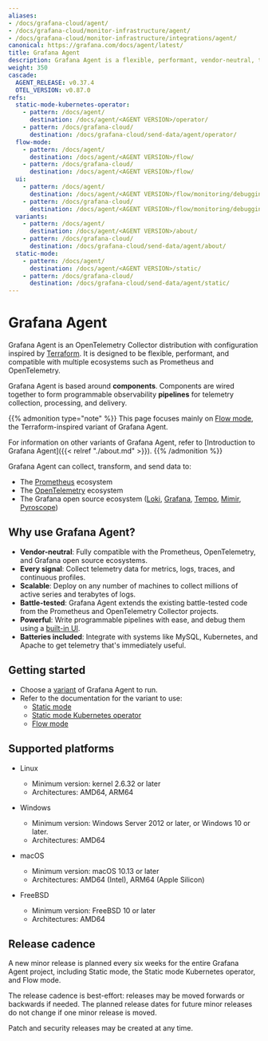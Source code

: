 ```yaml
---
aliases:
- /docs/grafana-cloud/agent/
- /docs/grafana-cloud/monitor-infrastructure/agent/
- /docs/grafana-cloud/monitor-infrastructure/integrations/agent/
canonical: https://grafana.com/docs/agent/latest/
title: Grafana Agent
description: Grafana Agent is a flexible, performant, vendor-neutral, telemetry collector
weight: 350
cascade:
  AGENT_RELEASE: v0.37.4
  OTEL_VERSION: v0.87.0
refs:
  static-mode-kubernetes-operator:
    - pattern: /docs/agent/
      destination: /docs/agent/<AGENT VERSION>/operator/
    - pattern: /docs/grafana-cloud/
      destination: /docs/grafana-cloud/send-data/agent/operator/
  flow-mode:
    - pattern: /docs/agent/
      destination: /docs/agent/<AGENT VERSION>/flow/
    - pattern: /docs/grafana-cloud/
      destination: /docs/agent/<AGENT VERSION>/flow/
  ui:
    - pattern: /docs/agent/
      destination: /docs/agent/<AGENT VERSION>/flow/monitoring/debugging/#grafana-agent-flow-ui
    - pattern: /docs/grafana-cloud/
      destination: /docs/agent/<AGENT VERSION>/flow/monitoring/debugging/#grafana-agent-flow-ui
  variants:
    - pattern: /docs/agent/
      destination: /docs/agent/<AGENT VERSION>/about/
    - pattern: /docs/grafana-cloud/
      destination: /docs/grafana-cloud/send-data/agent/about/
  static-mode:
    - pattern: /docs/agent/
      destination: /docs/agent/<AGENT VERSION>/static/
    - pattern: /docs/grafana-cloud/
      destination: /docs/grafana-cloud/send-data/agent/static/
---
```


# Grafana Agent

Grafana Agent is an OpenTelemetry Collector distribution with configuration
inspired by [Terraform][]. It is designed to be flexible, performant, and
compatible with multiple ecosystems such as Prometheus and OpenTelemetry.

Grafana Agent is based around **components**. Components are wired together to
form programmable observability **pipelines** for telemetry collection,
processing, and delivery.

{{% admonition type="note" %}}
This page focuses mainly on [Flow mode](https://grafana.com/docs/agent/<AGENT_VERSION>/flow/), the Terraform-inspired variant of Grafana Agent.

For information on other variants of Grafana Agent, refer to [Introduction to Grafana Agent]({{< relref "./about.md" >}}).
{{% /admonition %}}

Grafana Agent can collect, transform, and send data to:

* The [Prometheus][] ecosystem
* The [OpenTelemetry][] ecosystem
* The Grafana open source ecosystem ([Loki][], [Grafana][], [Tempo][], [Mimir][], [Pyroscope][])

[Terraform]: https://terraform.io
[Prometheus]: https://prometheus.io
[OpenTelemetry]: https://opentelemetry.io
[Loki]: https://github.com/grafana/loki
[Grafana]: https://github.com/grafana/grafana
[Tempo]: https://github.com/grafana/tempo
[Mimir]: https://github.com/grafana/mimir
[Pyroscope]: https://github.com/grafana/pyroscope

## Why use Grafana Agent?

* **Vendor-neutral**: Fully compatible with the Prometheus, OpenTelemetry, and
  Grafana open source ecosystems.
* **Every signal**: Collect telemetry data for metrics, logs, traces, and
  continuous profiles.
* **Scalable**: Deploy on any number of machines to collect millions of active
  series and terabytes of logs.
* **Battle-tested**: Grafana Agent extends the existing battle-tested code from
  the Prometheus and OpenTelemetry Collector projects.
* **Powerful**: Write programmable pipelines with ease, and debug them using a
  [built-in UI](ref:ui).
* **Batteries included**: Integrate with systems like MySQL, Kubernetes, and
  Apache to get telemetry that's immediately useful.

## Getting started

* Choose a [variant](ref:variants) of Grafana Agent to run.
* Refer to the documentation for the variant to use:
  * [Static mode](ref:static-mode)
  * [Static mode Kubernetes operator](ref:static-mode-kubernetes-operator)
  * [Flow mode](ref:flow-mode)

## Supported platforms

* Linux

  * Minimum version: kernel 2.6.32 or later
  * Architectures: AMD64, ARM64

* Windows

  * Minimum version: Windows Server 2012 or later, or Windows 10 or later.
  * Architectures: AMD64

* macOS

  * Minimum version: macOS 10.13 or later
  * Architectures: AMD64 (Intel), ARM64 (Apple Silicon)

* FreeBSD

  * Minimum version: FreeBSD 10 or later
  * Architectures: AMD64

## Release cadence

A new minor release is planned every six weeks for the entire Grafana Agent
project, including Static mode, the Static mode Kubernetes operator, and Flow
mode.

The release cadence is best-effort: releases may be moved forwards or backwards
if needed. The planned release dates for future minor releases do not change if
one minor release is moved.

Patch and security releases may be created at any time.

[Milestones]: https://github.com/grafana/agent/milestones


